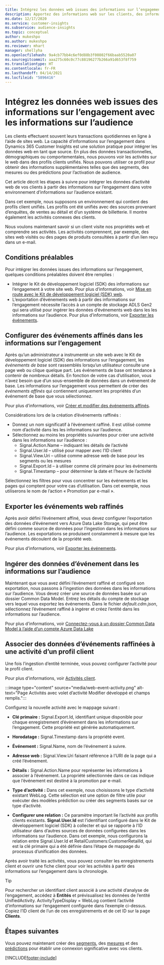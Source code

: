 ```yaml
---
title: Intégrez les données web issues des informations sur l’engagement avec les informations sur l’audience
description: Apportez des informations web sur les clients, des informations sur l’engagement aux informations sur l’audience.
ms.date: 12/17/2020
ms.service: customer-insights
ms.subservice: audience-insights
ms.topic: conceptual
author: mukeshpo
ms.author: mukeshpo
ms.reviewer: mhart
manager: shellyha
ms.openlocfilehash: 9a4cb77bb4c6ef0d88b3f00802f66baab5520a07
ms.sourcegitcommit: aaa275c60c0c77c88196277b266a91d653f8f759
ms.translationtype: HT
ms.contentlocale: fr-FR
ms.lasthandoff: 04/14/2021
ms.locfileid: "5896416"
---
```

# <a name="integrate-web-data-from-engagement-insights-with-audience-insights"></a>Intégrez les données web issues des informations sur l’engagement avec les informations sur l’audience

Les clients effectuent souvent leurs transactions quotidiennes en ligne à l’aide de sites web. La capacité d’informations sur l’engagement dans Dynamics 365 Customer Insights est une solution pratique pour intégrer les données web en tant que source. En plus des données transactionnelles, démographiques ou comportementales, nous pouvons voir les activités sur le web dans des profils clients unifiés. Nous pouvons utiliser ce profil pour obtenir des informations supplémentaires telles que des segments, des mesures ou des prédictions pour l’activation de audience.

Cet article décrit les étapes à suivre pour intégrer les données d’activité web de vos clients à partir des informations sur l’engagement dans votre environnement d’informations sur l’audience existant.

Dans cet exemple, nous supposons un environnement qui contient des profils client unifiés. Les profils ont été unifiés avec des sources provenant d’enquêtes, de ventes au détail et d’un système de billetterie. Il montre également les activités connexes des clients. 

Nous voulons maintenant savoir si un client visite nos propriétés web et comprendre ses activités. Les activités comprennent, par exemple, des sites web visités ou des pages de produits consultées à partir d’un lien reçu dans un e-mail.

## <a name="prerequisites"></a>Conditions préalables

Pour intégrer les données issues des informations sur l’engagement, quelques conditions préalables doivent être remplies : 

- Intégrer le Kit de développement logiciel (SDK) des informations sur l’engagement à votre site web. Pour plus d’informations, voir [Mise en route avec le Kit de développement logiciel (SDK) web](../engagement-insights/instrument-website.md).
- L’exportation d’événements web à partir des informations sur l’engagement nécessite l’accès à un compte de stockage ADLS Gen2 qui sera utilisé pour ingérer les données d’événements web dans les les informations sur l’audience. Pour plus d’informations, voir [Exporter les événements](../engagement-insights/export-events.md).

## <a name="configure-refined-events-in-engagement-insights"></a>Configurer des événements affinés dans les informations sur l’engagement

Après qu’un administrateur a instrumenté un site web avec le Kit de développement logiciel (SDK) des informations sur l’engagement, les *événements de base* sont rassemblés lorsqu’un utilisateur consulte une page web ou clique quelque part. Les événements de base ont tendance à contenir de nombreux détails. En fonction de votre cas d’utilisation, vous n’avez besoin que d’un sous-ensemble de données dans un événement de base. Les informations sur l’engagement vous permettent de créer des *événements affinés* qui contiennent uniquement les propriétés d’un événement de base que vous sélectionnez.     

Pour plus d’informations, voir [Créer et modifier des événements affinés](../engagement-insights/refined-events.md).

Considérations lors de la création d’événements raffinés : 

- Donnez un nom significatif à l’événement raffiné. Il est utilisé comme nom d’activité dans les les informations sur l’audience.
- Sélectionnez au moins les propriétés suivantes pour créer une activité dans les informations sur l’audience : 
    - Signal.Action.Name – indiquant les détails de l’activité
    - Signal.User.Id – utilisé pour mapper avec l’ID client
    - Signal.View.Uri – utilisé comme adresse web de base pour les segments ou les mesures
    - Signal.Export.Id – à utiliser comme clé primaire pour les événements
    - Signal.Timestamp – pour déterminer la date et l’heure de l’activité

Sélectionnez les filtres pour vous concentrer sur les événements et les pages qui comptent pour votre cas d’utilisation. Dans cet exemple, nous utiliserons le nom de l’action « Promotion par e-mail ».

## <a name="export-the-refined-web-events"></a>Exporter les événements web raffinés 

Après avoir défini l’événement affiné, vous devez configurer l’exportation des données d’événement vers Azure Data Lake Storage, qui peut être défini comme source de données pour l’ingestion dans les informations sur l’audience. Les exportations se produisent constamment à mesure que les événements découlent de la propriété web.

Pour plus d’informations, voir [Exporter les événements](../engagement-insights/export-events.md).

## <a name="ingest-event-data-to-audience-insights"></a>Ingérer des données d’événement dans les informations sur l’audience

Maintenant que vous avez défini l’événement raffiné et configuré son exportation, nous passons à l’ingestion des données dans les informations sur l’audience. Vous devez créer une source de données basée sur un dossier Common Data Model. Entrez les détails du compte de stockage vers lequel vous exportez les événements. Dans le fichier *default.cdm.json*, sélectionnez l’événement raffiné à ingérer et créez l’entité dans les informations sur l’audience.

Pour plus d’informations, voir [Connectez-vous à un dossier Common Data Model à l’aide d’un compte Azure Data Lake](connect-common-data-model.md)


## <a name="relate-refined-event-data-as-an-activity-of-a-customer-profile"></a>Associer des données d’événements raffinées à une activité d’un profil client

Une fois l’ingestion d’entité terminée, vous pouvez configurer l’activité pour le profil client.

Pour plus d’informations, voir [Activités client](activities.md).

:::image type="content" source="media/web-event-activity.png" alt-text="Page Activités avec volet d’activité Modifier développé et champs remplis.":::

Configurez la nouvelle activité avec le mappage suivant : 

- **Clé primaire :** Signal.Export.Id, identifiant unique disponible pour chaque enregistrement d’événement dans les informations sur l’engagement. Cette propriété est générée automatiquement.

- **Horodatage :** Signal.Timestamp dans la propriété event.

- **Événement :** Signal.Name, nom de l’événement à suivre.

- **Adresse web :** Signal.View.Uri faisant référence à l’URI de la page qui a créé l’événement.

- **Détails :** Signal.Action.Name pour représenter les informations à associer à l’événement. La propriété sélectionnée dans ce cas indique que l’événement est destiné à la promotion par e-mail.

- **Type d’activité :** Dans cet exemple, nous choisissons le type d’activité existant WebLog. Cette sélection est une option de filtre utile pour exécuter des modèles prédiction ou créer des segments basés sur ce type d’activité.

- **Configurer une relation :** Ce paramètre important lie l’activité aux profils clients existants. **Signal.User.Id** est l’identifiant configuré dans le Kit de développement logiciel (SDK) à collecter et qui se rapporte à l’ID utilisateur dans d’autres sources de données configurées dans les informations sur l’audience. Dans cet exemple, nous configurons la relation entre Signal.User.Id et RetailCustomers:CustomerRetailId, qui est la clé primaire qui a été définie dans l’étape de mappage du processus d’unification des données.


Après avoir traité les activités, vous pouvez consulter les enregistrements client et ouvrir une fiche client pour voir les activités à partir des informations sur l’engagement dans la chronologie. 

> [!TIP]
> Pour rechercher un identifiant client associé à une activité d’analyse de l’engagement, accédez à **Entités** et prévisualisez les données de l’entité UnifiedActivity. ActivityTypeDisplay = WebLog contient l’activité d’informations sur l’engagement configurée dans l’exemple ci-dessus. Copiez l’ID client de l’un de ces enregistrements et de cet ID sur la page **Clients**.

## <a name="next-steps"></a>Étapes suivantes

Vous pouvez maintenant créer des [segments](segments.md), des [mesures](measures.md) et des [prédictions](predictions.md) pour établir une connexion significative avec vos clients.


[!INCLUDE[footer-include](../includes/footer-banner.md)]